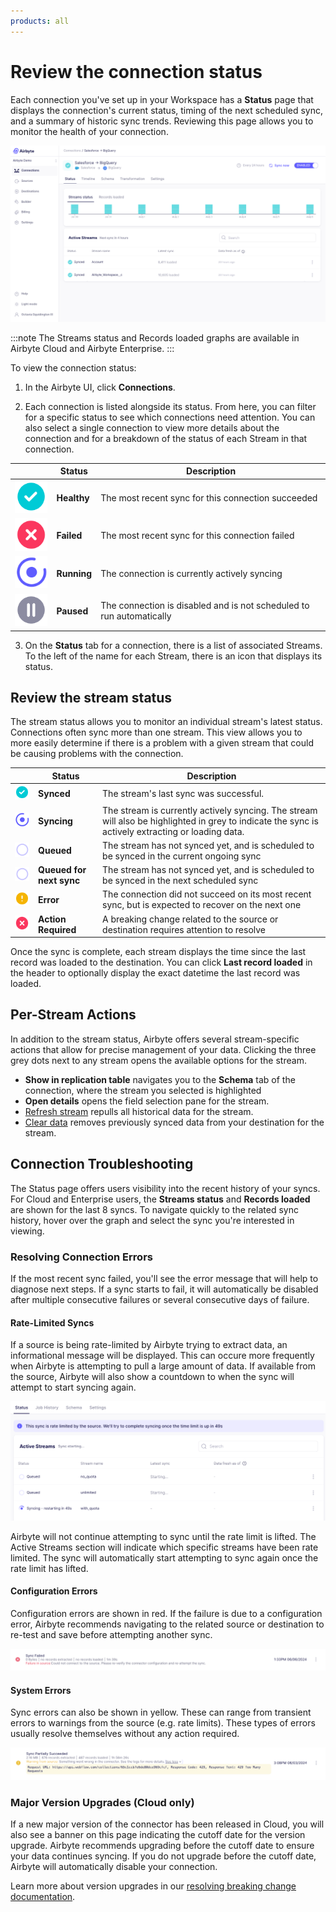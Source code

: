 ```yaml
---
products: all
---
```


# Review the connection status

Each connection you've set up in your Workspace has a **Status** page that displays the connection's current status, timing of the next scheduled sync, and a summary of historic sync trends. Reviewing this page allows you to monitor the health of your connection. 

![Connection Status](./assets/cloud-status-page.png)

:::note
The Streams status and Records loaded graphs are available in Airbyte Cloud and Airbyte Enterprise.
:::

To view the connection status:

1. In the Airbyte UI, click **Connections**.

2. Each connection is listed alongside its status.  From here, you can filter for a specific status to see which connections need attention. You can also select a single connection to view more details about the connection and for a breakdown of the status of each Stream in that connection.  

|   | Status      |  Description                                                                                        |
| - | ----------- | --------------------------------------------------------------------------------------------------- |
|![Healthy](./assets/connection_synced.png)| **Healthy** | The most recent sync for this connection succeeded                                                  |
|![Failed](./assets/connection_action_required.png) | **Failed**  | The most recent sync for this connection failed                                                         |
|![Running](./assets/connection_syncing.png) | **Running** | The connection is currently actively syncing                                                        |
|![Paused](./assets/connection_disabled.png) | **Paused**  | The connection is disabled and is not scheduled to run automatically                                |

3. On the **Status** tab for a connection, there is a list of associated Streams. To the left of the name for each Stream, there is an icon that displays its status. 

## Review the stream status

The stream status allows you to monitor an individual stream's latest status. Connections often sync more than one stream. This view allows you to more easily determine if there is a problem with a given stream that could be causing problems with the connection. 

|   | Status                   | Description                                                                                     |
| - | ------------------------ | ----------------------------------------------------------------------------------------------- |
|![Synced](./assets/connection_synced.png) | **Synced**              | The stream's last sync was successful. |
|![Syncing](./assets/connection_syncing.png) | **Syncing**              | The stream is currently actively syncing. The stream will also be highlighted in grey to indicate the sync is actively extracting or loading data.    |
|![Queued](./assets/connection_not_yet_synced.png) | **Queued**               | The stream has not synced yet, and is scheduled to be synced in the current ongoing sync            |
|![Queued for next sync](./assets/connection_not_yet_synced.png) | **Queued for next sync** | The stream has not synced yet, and is scheduled to be synced in the next scheduled sync             |
|![Error](./assets/connection_incomplete.png) | **Error**              | The connection did not succeed on its most recent sync, but is expected to recover on the next one                    |
|![Action Required](./assets/connection_action_required.png) | **Action Required**    | A breaking change related to the source or destination requires attention to resolve                |

Once the sync is complete, each stream displays the time since the last record was loaded to the destination. You can click **Last record loaded** in the header to optionally display the exact datetime the last record was loaded.

## Per-Stream Actions

In addition to the stream status, Airbyte offers several stream-specific actions that allow for precise management of your data. Clicking the three grey dots next to any stream opens the available options for the stream.
- **Show in replication table** navigates you to the **Schema** tab of the connection, where the stream you selected is highlighted
- **Open details** opens the field selection pane for the stream.
- [Refresh stream](/operator-guides/refreshes) repulls all historical data for the stream.
- [Clear data](/operator-guides/clear) removes previously synced data from your destination for the stream.


## Connection Troubleshooting

The Status page offers users visibility into the recent history of your syncs. For Cloud and Enterprise users, the **Streams status** and **Records loaded** are shown for the last 8 syncs. To navigate quickly to the related sync history, hover over the graph and select the sync you're interested in viewing.

### Resolving Connection Errors

If the most recent sync failed, you'll see the error message that will help to diagnose next steps. If a sync starts to fail, it will automatically be disabled after multiple consecutive failures or several consecutive days of failure.

#### Rate-Limited Syncs
If a source is being rate-limited by Airbyte trying to extract data, an informational message will be displayed. This can occure more frequently when Airbyte is attempting to pull a large amount of data. If available from the source, Airbyte will also show a countdown to when the sync will attempt to start syncing again. 

![Rate Limited Status](./assets/rate_limited.png)

Airbyte will not continue attempting to sync until the rate limit is lifted. The Active Streams section will indicate which specific streams have been rate limited. The sync will automatically start attempting to sync again once the rate limit has lifted. 

#### Configuration Errors
Configuration errors are shown in red. If the failure is due to a configuration error, Airbyte recommends navigating to the related source or destination to re-test and save before attempting another sync.

![Configuration Error](./assets/configuration-error.png)

#### System Errors
Sync errors can also be shown in yellow. These can range from transient errors to warnings from the source (e.g. rate limits). These types of errors usually resolve themselves without any action required. 

![Warning Error](./assets/warning-error.png)

### Major Version Upgrades (Cloud only)
If a new major version of the connector has been released in Cloud, you will also see a banner on this page indicating the cutoff date for the version upgrade. Airbyte recommends upgrading before the cutoff date to ensure your data continues syncing. If you do not upgrade before the cutoff date, Airbyte will automatically disable your connection.

Learn more about version upgrades in our [resolving breaking change documentation](/using-airbyte/schema-change-management.md#resolving-breaking-changes).